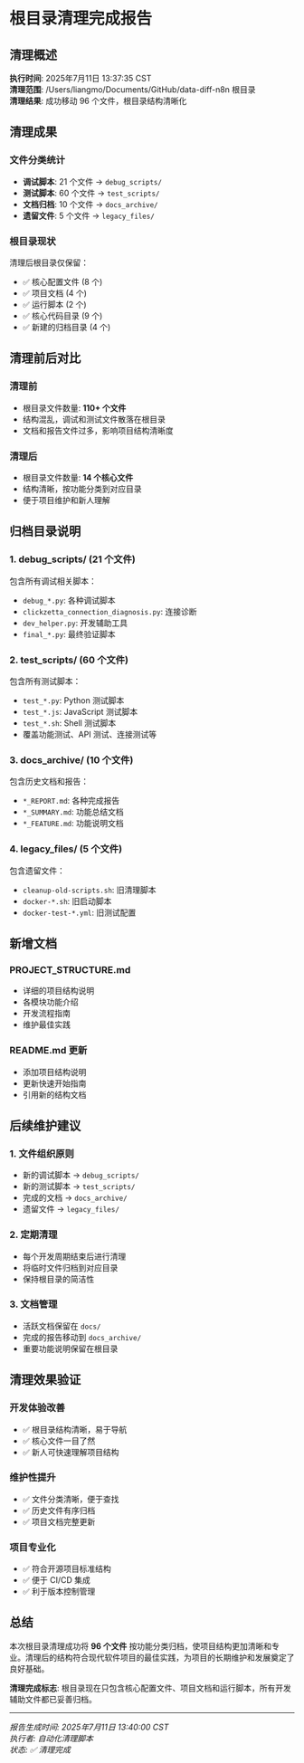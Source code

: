 # 根目录清理完成报告

## 清理概述

**执行时间**: 2025年7月11日 13:37:35 CST  
**清理范围**: /Users/liangmo/Documents/GitHub/data-diff-n8n 根目录  
**清理结果**: 成功移动 96 个文件，根目录结构清晰化

## 清理成果

### 文件分类统计
- **调试脚本**: 21 个文件 → `debug_scripts/`
- **测试脚本**: 60 个文件 → `test_scripts/`
- **文档归档**: 10 个文件 → `docs_archive/`
- **遗留文件**: 5 个文件 → `legacy_files/`

### 根目录现状
清理后根目录仅保留：
- ✅ 核心配置文件 (8 个)
- ✅ 项目文档 (4 个)
- ✅ 运行脚本 (2 个)
- ✅ 核心代码目录 (9 个)
- ✅ 新建的归档目录 (4 个)

## 清理前后对比

### 清理前
- 根目录文件数量: **110+ 个文件**
- 结构混乱，调试和测试文件散落在根目录
- 文档和报告文件过多，影响项目结构清晰度

### 清理后
- 根目录文件数量: **14 个核心文件**
- 结构清晰，按功能分类到对应目录
- 便于项目维护和新人理解

## 归档目录说明

### 1. debug_scripts/ (21 个文件)
包含所有调试相关脚本：
- `debug_*.py`: 各种调试脚本
- `clickzetta_connection_diagnosis.py`: 连接诊断
- `dev_helper.py`: 开发辅助工具
- `final_*.py`: 最终验证脚本

### 2. test_scripts/ (60 个文件)
包含所有测试脚本：
- `test_*.py`: Python 测试脚本
- `test_*.js`: JavaScript 测试脚本
- `test_*.sh`: Shell 测试脚本
- 覆盖功能测试、API 测试、连接测试等

### 3. docs_archive/ (10 个文件)
包含历史文档和报告：
- `*_REPORT.md`: 各种完成报告
- `*_SUMMARY.md`: 功能总结文档
- `*_FEATURE.md`: 功能说明文档

### 4. legacy_files/ (5 个文件)
包含遗留文件：
- `cleanup-old-scripts.sh`: 旧清理脚本
- `docker-*.sh`: 旧启动脚本
- `docker-test-*.yml`: 旧测试配置

## 新增文档

### PROJECT_STRUCTURE.md
- 详细的项目结构说明
- 各模块功能介绍
- 开发流程指南
- 维护最佳实践

### README.md 更新
- 添加项目结构说明
- 更新快速开始指南
- 引用新的结构文档

## 后续维护建议

### 1. 文件组织原则
- 新的调试脚本 → `debug_scripts/`
- 新的测试脚本 → `test_scripts/`
- 完成的文档 → `docs_archive/`
- 遗留文件 → `legacy_files/`

### 2. 定期清理
- 每个开发周期结束后进行清理
- 将临时文件归档到对应目录
- 保持根目录的简洁性

### 3. 文档管理
- 活跃文档保留在 `docs/`
- 完成的报告移动到 `docs_archive/`
- 重要功能说明保留在根目录

## 清理效果验证

### 开发体验改善
- ✅ 根目录结构清晰，易于导航
- ✅ 核心文件一目了然
- ✅ 新人可快速理解项目结构

### 维护性提升
- ✅ 文件分类清晰，便于查找
- ✅ 历史文件有序归档
- ✅ 项目文档完整更新

### 项目专业化
- ✅ 符合开源项目标准结构
- ✅ 便于 CI/CD 集成
- ✅ 利于版本控制管理

## 总结

本次根目录清理成功将 **96 个文件** 按功能分类归档，使项目结构更加清晰和专业。清理后的结构符合现代软件项目的最佳实践，为项目的长期维护和发展奠定了良好基础。

**清理完成标志**: 根目录现在只包含核心配置文件、项目文档和运行脚本，所有开发辅助文件都已妥善归档。

---

*报告生成时间: 2025年7月11日 13:40:00 CST*  
*执行者: 自动化清理脚本*  
*状态: ✅ 清理完成*
